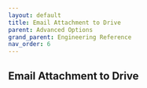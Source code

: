 ```yaml
---
layout: default
title: Email Attachment to Drive
parent: Advanced Options
grand_parent: Engineering Reference 
nav_order: 6
---
```


## Email Attachment to Drive
